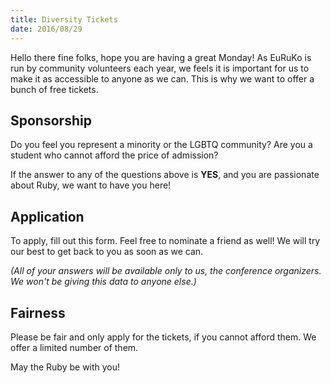 ```yaml
---
title: Diversity Tickets
date: 2016/08/29
---
```


Hello there fine folks, hope you are having a great Monday! As EuRuKo is run by
community volunteers each year, we feels it is important for us to make it as
accessible to anyone as we can. This is why we want to offer a bunch of
free tickets.

## Sponsorship

Do you feel you represent a minority or the LGBTQ community? Are you a student
who cannot afford the price of admission?

If the answer to any of the questions above is **YES**, and you are passionate
about Ruby, we want to have you here!

## Application

To apply, fill out this form. Feel free to nominate a friend as well! We will
try our best to get back to you as soon as we can.

_(All of your answers will be available only to us, the conference organizers.
We won't be giving this data to anyone else.)_

## Fairness

Please be fair and only apply for the tickets, if you cannot afford them. We
offer a limited number of them.

May the Ruby be with you!
